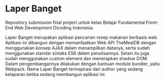 # Laper Banget
Repository submission final project untuk kelas Belajar Fundamental Front-End Web Development Dicoding Indonesia. 

Laper Banget merupakan aplikasi pencarian resep makanan berbasis web. Aplikasi ini dibangun dengan memanfaatkan Web API TheMealDB dengan menggunakan konsep AJAX dalam menampilkan datanya, serta sudah menggunakan standar sintaks ES6 dalam penulisannya. Selain itu juga sudah menggunakan custom element dan menerapkan shadow DOM. Dalam pengembangannya dilakukan dengan bantuan module bundler, yaitu Webpack. Nama Laper Banget terinspirasi dari author yang sedang kelaparan ketika sedang membangun aplikasi ini.
